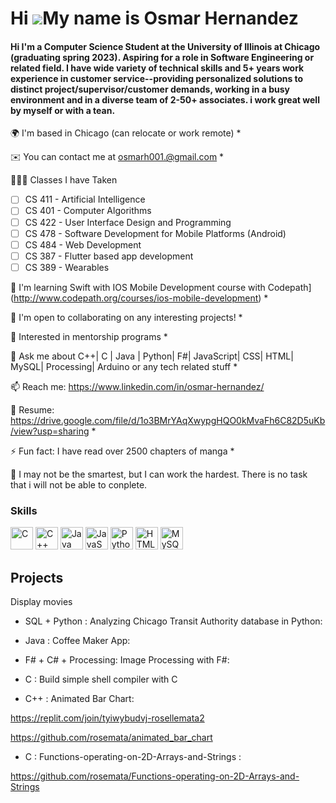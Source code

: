 # Hi ![](https://user-images.githubusercontent.com/18350557/176309783-0785949b-9127-417c-8b55-ab5a4333674e.gif)My name is Osmar Hernandez

#### Hi I'm a Computer Science Student at the University of Illinois at Chicago (graduating spring 2023). Aspiring for a role in Software Engineering or related field. I have wide variety of technical skills and 5+ years work experience in customer service--providing personalized solutions to distinct project/supervisor/customer demands, working in a busy environment and in a diverse team of 2-50+ associates. i work great well by myself or with a tean.


🌍  I'm based in Chicago (can relocate or work remote) * 

✉️  You can contact me at [osmarh001.@gmail.com](osmarh001.@gmail.com) * 

👩🏻‍💻  Classes I have Taken

   * [ ] CS 411 - Artificial Intelligence
   * [ ] CS 401 - Computer Algorithms
   * [ ] CS 422 - User Interface Design and Programming
   * [ ] CS 478 - Software Development for Mobile Platforms (Android)
   * [ ] CS 484 - Web Development
   * [ ] CS 387 - Flutter based app development
   * [ ] CS 389 - Wearables

🌱  I'm learning Swift with IOS Mobile Development course with Codepath](http://www.codepath.org/courses/ios-mobile-development) * 

🤝  I'm open to collaborating on any interesting projects! *

🤔 Interested in mentorship programs * 

💬 Ask me about C++| C | Java | Python| F#| JavaScript| CSS| HTML| MySQL| Processing| Arduino or any tech related stuff * 

📫 Reach me: https://www.linkedin.com/in/osmar-hernandez/ 

📝 Resume: https://drive.google.com/file/d/1o3BMrYAqXwypgHQO0kMvaFh6C82D5uKb/view?usp=sharing * 
 

⚡ Fun fact: I have read over 2500 chapters of manga * 

🏅 I may not be the smartest, but I can work the hardest. There is no task that i will not be able to conplete. 

### Skills

<p align="left"> <a href="https://docs.microsoft.com/en-us/cpp/?view=msvc-170" target="_blank" rel="noreferrer"><img src="https://raw.githubusercontent.com/danielcranney/readme-generator/main/public/icons/skills/c-colored.svg" width="36" height="36" alt="C" /></a> <a href="https://docs.microsoft.com/en-us/cpp/?view=msvc-170" target="_blank" rel="noreferrer"><img src="https://raw.githubusercontent.com/danielcranney/readme-generator/main/public/icons/skills/cplusplus-colored.svg" width="36" height="36" alt="C++" /></a> <a href="https://www.oracle.com/java/" target="_blank" rel="noreferrer"><img src="https://raw.githubusercontent.com/danielcranney/readme-generator/main/public/icons/skills/java-colored.svg" width="36" height="36" alt="Java" /></a> <a href="https://developer.mozilla.org/en-US/docs/Web/JavaScript" target="_blank" rel="noreferrer"><img src="https://raw.githubusercontent.com/danielcranney/readme-generator/main/public/icons/skills/javascript-colored.svg" width="36" height="36" alt="JavaScript" /></a> <a href="https://www.python.org/" target="_blank" rel="noreferrer"><img src="https://raw.githubusercontent.com/danielcranney/readme-generator/main/public/icons/skills/python-colored.svg" width="36" height="36" alt="Python" /></a> <a href="https://developer.mozilla.org/en-US/docs/Glossary/HTML5" target="_blank" rel="noreferrer"><img src="https://raw.githubusercontent.com/danielcranney/readme-generator/main/public/icons/skills/html5-colored.svg" width="36" height="36" alt="HTML5" /></a> <a href="https://www.mysql.com/" target="_blank" rel="noreferrer"><img src="https://raw.githubusercontent.com/danielcranney/readme-generator/main/public/icons/skills/mysql-colored.svg" width="36" height="36" alt="MySQL" /></a> </p> 

## Projects



Display movies 


- SQL + Python : Analyzing Chicago Transit Authority database in Python: 


- Java : Coffee Maker App: 


- F# + C# + Processing: Image Processing with F#: 

- C : Build simple shell compiler with C


- C++ : Animated Bar Chart: 

https://replit.com/join/tyiwybudvj-rosellemata2

https://github.com/rosemata/animated_bar_chart


- C : Functions-operating-on-2D-Arrays-and-Strings : 

https://github.com/rosemata/Functions-operating-on-2D-Arrays-and-Strings



<!--- ### Hi, Osmar Hernandez 👩🏻‍💻 Senior Computer Science student at University of Illinois (Chicago)

- 🌱 Currently learning HTML, CSS, Javascript 
- 👯 Looking to collaborate on any Entry Level Project
- 🤔 Interested in a SWE internship
- 💬 Ask me about C/C++/Python/SQL/Java/F# or any tech related stuff
- 📫 Reach me: http://www.linkedin.com/in/rtmata or roselle.tmata@gmail.com
- 📝 Resume: https://drive.google.com/file/d/1epuJ9SQLAmu4mN20UCRIylO1jTeq5Nst/view?usp=sharing
- ⚡ Fun fact: avid Yu-gi-oh player

## Projects


- SQL + Python : Analyzing Chicago Transit Authority database in Python: 

- Java : Coffee Maker App: 

https://github.com/rosemata/Coffee-Maker

- F# + C# + Processing: Image Processing with F#: 

- C : Build simple shell compiler with C


- C++ : Animated Bar Chart: 

